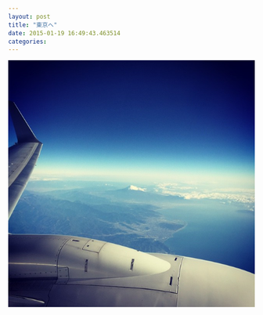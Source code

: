 ```yaml
---
layout: post
title: "東京へ"
date: 2015-01-19 16:49:43.463514
categories: 
---
```


![富士山](/assets/images/201412/10848170_767740846595865_1071386179_n.jpg)


